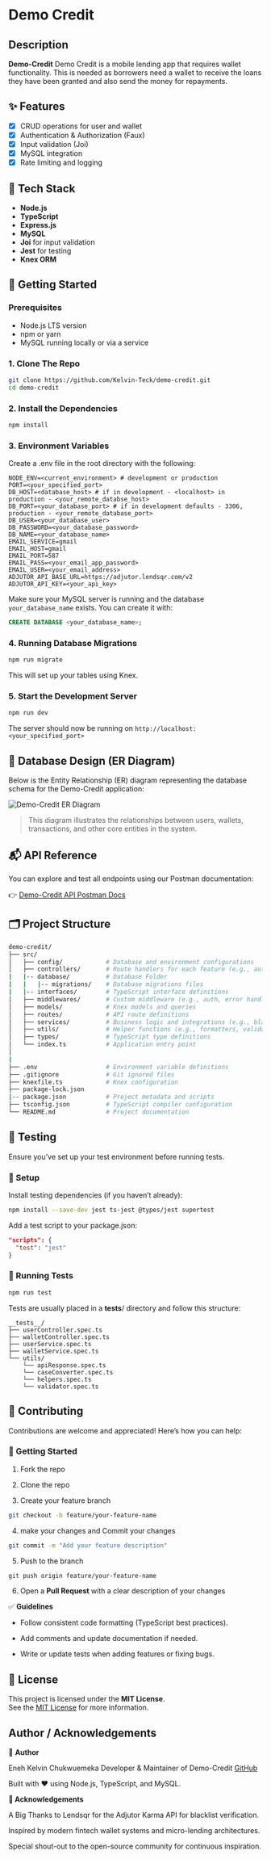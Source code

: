 # Demo Credit 



## Description

**Demo-Credit**  Demo Credit is a mobile lending app that requires wallet functionality. This is needed as borrowers need a wallet to receive the loans they have been granted and also send the money for repayments.


## ✨ Features 

- [x] CRUD operations for user and wallet
- [x] Authentication & Authorization (Faux)
- [x] Input validation (Joi)
- [x] MySQL integration
- [x] Rate limiting and logging

## 🔧 Tech Stack

- **Node.js**
- **TypeScript**
- **Express.js**
- **MySQL** 
- **Joi** for input validation
- **Jest** for testing
- **Knex ORM** 

## 🚀 Getting Started

### Prerequisites

- Node.js LTS version
- npm or yarn
- MySQL running locally or via a service

### 1. Clone The Repo

```bash
git clone https://github.com/Kelvin-Teck/demo-credit.git
cd demo-credit
```
### 2. Install the Dependencies

```bash
npm install
```

### 3. Environment Variables

Create a .env file in the root directory with the following:

```env
NODE_ENV=<current_environment> # development or production
PORT=<your_specified_port> 
DB_HOST=<database_host> # if in development - <localhost> in production - <your_remote_databse_host>
DB_PORT=<your_database_port> # if in development defaults - 3306, production - <your_remote_database_port> 
DB_USER=<your_database_user>
DB_PASSWORD=<your_database_password>
DB_NAME=<your_database_name>
EMAIL_SERVICE=gmail
EMAIL_HOST=gmail
EMAIL_PORT=587
EMAIL_PASS=<your_email_app_password>
EMAIL_USER=<your_email_address>
ADJUTOR_API_BASE_URL=https://adjutor.lendsqr.com/v2
ADJUTOR_API_KEY=<your_api_key>
```
Make sure your MySQL server is running and the database `your_database_name` exists. You can create it with:

```sql
CREATE DATABASE <your_database_name>;
```

### 4. Running Database Migrations

```bash
npm run migrate
```
This will set up your tables using Knex.

### 5. Start the Development Server
```bash
npm run dev
```
The server should now be running on `http://localhost:<your_specified_port>`

## 💽 Database Design (ER Diagram)


Below is the Entity Relationship (ER) diagram representing the database schema for the Demo-Credit application:

![Demo-Credit ER Diagram](./demo-credit-erd_1.png)

> This diagram illustrates the relationships between users, wallets, transactions, and other core entities in the system.

## 📬 API Reference

You can explore and test all endpoints using our Postman documentation:

👉 [Demo-Credit API Postman Docs](https://documenter.getpostman.com/view/30059286/2sB2ixjE3E)

## 🗂️ Project Structure

```bash
demo-credit/
├── src/
│   ├── config/            # Database and environment configurations
│   ├── controllers/       # Route handlers for each feature (e.g., auth, wallet)
|   |-- database/          # Database Folder
|   |   |-- migrations/    # Database migrations files
|   |-- interfaces/        # TypeScript interface definitions 
│   ├── middlewares/       # Custom middleware (e.g., auth, error handler)
│   ├── models/            # Knex models and queries
│   ├── routes/            # API route definitions
│   ├── services/          # Business logic and integrations (e.g., blacklist check)
│   ├── utils/             # Helper functions (e.g., formatters, validators)
│   ├── types/             # TypeScript type definitions
│   └── index.ts           # Application entry point
│
|
├── .env                   # Environment variable definitions
├── .gitignore             # Git ignored files
├── knexfile.ts            # Knex configuration
├── package-lock.json          
|-- package.json           # Project metadata and scripts
├── tsconfig.json          # TypeScript compiler configuration
└── README.md              # Project documentation


```
## 🧪 Testing 

Ensure you’ve set up your test environment before running tests.

### 🔧 Setup
Install testing dependencies (if you haven’t already):

```bash
npm install --save-dev jest ts-jest @types/jest supertest
```
Add a test script to your package.json:

```json
"scripts": {
  "test": "jest"
}
```
### 🧪 Running Tests

```bash
npm run test
```

Tests are usually placed in a __tests__/ directory and follow this structure:

```
__tests__/
├── userController.spec.ts
├── walletController.spec.ts
├── userService.spec.ts
├── walletService.spec.ts
└── utils/
    └── apiResponse.spec.ts
    └── caseConverter.spec.ts
    └── helpers.spec.ts
    └── validator.spec.ts
```
## 🤝 Contributing

Contributions are welcome and appreciated! Here’s how you can help:

### 🚀 Getting Started

1. Fork the repo

2. Clone the repo

3. Create your feature branch

```bash
git checkout -b feature/your-feature-name
```
4. make your changes and Commit your changes

```bash
git commit -m "Add your feature description"
```
5. Push to the branch 

```bash
git push origin feature/your-feature-name
```
6. Open a **Pull Request** with a clear description of your changes

✅ **Guidelines**
- Follow consistent code formatting (TypeScript best practices).

- Add comments and update documentation if needed.

- Write or update tests when adding features or fixing bugs.

## 🪪 License
This project is licensed under the **MIT License**.  
See the [MIT License](https://opensource.org/licenses/MIT) for more information.


## Author / Acknowledgements
👤 **Author**

Eneh Kelvin Chukwuemeka
Developer & Maintainer of Demo-Credit
[GitHub](https://github.com/Kelvin-Teck)

Built with ❤️ using Node.js, TypeScript, and MySQL.

**🙌 Acknowledgements**

A Big Thanks to Lendsqr for the Adjutor Karma API for blacklist verification.

Inspired by modern fintech wallet systems and micro-lending architectures.

Special shout-out to the open-source community for continuous inspiration.